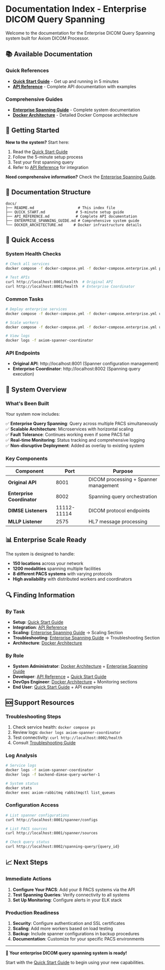 # Documentation Index - Enterprise DICOM Query Spanning

Welcome to the documentation for the Enterprise DICOM Query Spanning system built for Axiom DICOM Processor.

## 📚 Available Documentation

### Quick References
- **[Quick Start Guide](QUICK_START.md)** - Get up and running in 5 minutes
- **[API Reference](API_REFERENCE.md)** - Complete API documentation with examples

### Comprehensive Guides  
- **[Enterprise Spanning Guide](ENTERPRISE_SPANNING_GUIDE.md)** - Complete system documentation
- **[Docker Architecture](DOCKER_ARCHITECTURE.md)** - Detailed Docker Compose architecture

## 🚀 Getting Started

**New to the system?** Start here:
1. Read the [Quick Start Guide](QUICK_START.md)
2. Follow the 5-minute setup process
3. Test your first spanning query
4. Refer to [API Reference](API_REFERENCE.md) for integration

**Need comprehensive information?** Check the [Enterprise Spanning Guide](ENTERPRISE_SPANNING_GUIDE.md).

## 📖 Documentation Structure

```
docs/
├── README.md                    # This index file
├── QUICK_START.md              # 5-minute setup guide
├── API_REFERENCE.md            # Complete API documentation
├── ENTERPRISE_SPANNING_GUIDE.md # Comprehensive system guide
└── DOCKER_ARCHITECTURE.md     # Docker infrastructure details
```

## 🎯 Quick Access

### System Health Checks
```bash
# Check all services
docker compose -f docker-compose.yml -f docker-compose.enterprise.yml ps

# Test APIs
curl http://localhost:8001/health  # Original API
curl http://localhost:8002/health  # Enterprise Coordinator
```

### Common Tasks
```bash
# Deploy enterprise services
docker compose -f docker-compose.yml -f docker-compose.enterprise.yml up -d --build

# Scale workers
docker compose -f docker-compose.yml -f docker-compose.enterprise.yml up -d --scale dimse-query-worker=5

# View logs
docker logs -f axiom-spanner-coordinator
```

### API Endpoints
- **Original API**: http://localhost:8001 (Spanner configuration management)
- **Enterprise Coordinator**: http://localhost:8002 (Spanning query execution)

## 🔧 System Overview

### What's Been Built
Your system now includes:

✅ **Enterprise Query Spanning**: Query across multiple PACS simultaneously  
✅ **Scalable Architecture**: Microservices with horizontal scaling  
✅ **Fault Tolerance**: Continues working even if some PACS fail  
✅ **Real-time Monitoring**: Status tracking and comprehensive logging  
✅ **Non-disruptive Deployment**: Added as overlay to existing system  

### Key Components

| Component | Port | Purpose |
|-----------|------|---------|
| **Original API** | 8001 | DICOM processing + Spanner management |
| **Enterprise Coordinator** | 8002 | Spanning query orchestration |
| **DIMSE Listeners** | 11112-11114 | DICOM protocol endpoints |
| **MLLP Listener** | 2575 | HL7 message processing |

## 📊 Enterprise Scale Ready

The system is designed to handle:
- **150 locations** across your network
- **1200 modalities** spanning multiple facilities  
- **8 different PACS systems** with varying protocols
- **High availability** with distributed workers and coordinators

## 🔍 Finding Information

### By Task
- **Setup**: [Quick Start Guide](QUICK_START.md)
- **Integration**: [API Reference](API_REFERENCE.md)
- **Scaling**: [Enterprise Spanning Guide](ENTERPRISE_SPANNING_GUIDE.md) → Scaling Section
- **Troubleshooting**: [Enterprise Spanning Guide](ENTERPRISE_SPANNING_GUIDE.md) → Troubleshooting Section
- **Architecture**: [Docker Architecture](DOCKER_ARCHITECTURE.md)

### By Role
- **System Administrator**: [Docker Architecture](DOCKER_ARCHITECTURE.md) + [Enterprise Spanning Guide](ENTERPRISE_SPANNING_GUIDE.md)
- **Developer**: [API Reference](API_REFERENCE.md) + [Quick Start Guide](QUICK_START.md)
- **DevOps Engineer**: [Docker Architecture](DOCKER_ARCHITECTURE.md) + Monitoring sections
- **End User**: [Quick Start Guide](QUICK_START.md) + API examples

## 🆘 Support Resources

### Troubleshooting Steps
1. Check service health: `docker compose ps`
2. Review logs: `docker logs axiom-spanner-coordinator`
3. Test connectivity: `curl http://localhost:8002/health`
4. Consult [Troubleshooting Guide](ENTERPRISE_SPANNING_GUIDE.md#troubleshooting)

### Log Analysis
```bash
# Service logs
docker logs -f axiom-spanner-coordinator
docker logs -f backend-dimse-query-worker-1

# System status
docker stats
docker exec axiom-rabbitmq rabbitmqctl list_queues
```

### Configuration Access
```bash
# List spanner configurations
curl http://localhost:8001/spanner/configs

# List PACS sources  
curl http://localhost:8001/spanner/sources

# Check query status
curl http://localhost:8002/spanning-query/{query_id}
```

## 📈 Next Steps

### Immediate Actions
1. **Configure Your PACS**: Add your 8 PACS systems via the API
2. **Test Spanning Queries**: Verify connectivity to all systems
3. **Set Up Monitoring**: Configure alerts in your ELK stack

### Production Readiness
1. **Security**: Configure authentication and SSL certificates
2. **Scaling**: Add more workers based on load testing
3. **Backup**: Include spanner configurations in backup procedures
4. **Documentation**: Customize for your specific PACS environments

---

**🎉 Your enterprise DICOM query spanning system is ready!**

Start with the [Quick Start Guide](QUICK_START.md) to begin using your new capabilities.

